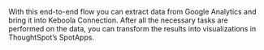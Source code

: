With this end-to-end flow you can extract data from Google Analytics and bring it into Keboola Connection. After all the necessary tasks are performed on the data, you can transform the results into visualizations in ThoughtSpot’s SpotApps.